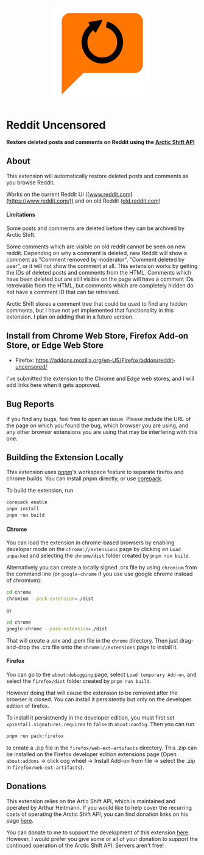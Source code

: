 <p align="center">
    <img src="assets/icons/icon_256.png" alt="shared/icons/icon_256.png">
</p>

# Reddit Uncensored

<b>Restore deleted posts and comments on Reddit using the [Arctic Shift API](https://github.com/ArthurHeitmann/arctic_shift/)</b>

## About

This extension will automatically restore deleted posts and comments as you browse Reddit.

Works on the current Reddit UI ([www.reddit.com](https://www.reddit.com/)) and on old Reddit ([old.reddit.com](https://old.reddit.com/))

#### Limitations

Some posts and comments are deleted before they can be archived by Arctic Shift.

Some comments which are visible on old reddit cannot be seen on new reddit. Depending on why a comment is deleted, new Reddit will show a comment as "Comment removed by moderator", "Comment deleted by user", or it will not show the comment
at all. This extension works by getting the IDs of deleted posts and comments from the HTML. Comments which have been deleted but are still visible on the page will have a comment IDs retreivable from the HTML, but comments which are
completely hidden do not have a comment ID that can be retreived.

Arctic Shift stores a comment tree that could be used to find any hidden comments, but I have not yet implemented that functionality in this extension. I plan on adding that in a future version.

## Install from Chrome Web Store, Firefox Add-on Store, or Edge Web Store

<ul>
<li>Firefox: <a rel="nofollow" href="https://addons.mozilla.org/en-US/android/addon/reddit-uncensored/">https://addons.mozilla.org/en-US/Firefox/addon/reddit-uncensored/</a></li>
</ul>

I've submitted the extension to the Chrome and Edge web stores, and I will add links here when it gets approved.

## Bug Reports

If you find any bugs, feel free to open an issue. Please include the URL of the page on which you found the bug, which browser you are using, and any other browser extensions you are using that may be interfering with this one.

## Building the Extension Locally

This extension uses [pnpm](https://pnpm.io)'s workspace feature to separate firefox and chrome builds. You can install pnpm directly, or use [corepack](https://github.com/nodejs/corepack).

To build the extension, run

```bash
corepack enable
pnpm install
pnpm run build
```

#### Chrome

You can load the extension in chrome-based browsers by enabling developer mode on the `chrome://extensions` page by clicking on `Load unpacked` and selecting the `chrome/dist` folder created by `pnpm run build`.

Alternatively you can create a locally signed .crx file by using `chromium` from the command line (or `google-chrome` if you use use google chrome instead of chromium):

```bash
cd chrome
chromium --pack-extension=./dist
```

or

```bash
cd chrome
google-chrome --pack-extension=./dist
```

That will create a .crx and .pem file in the `chrome` directory. Then just drag-and-drop the .crx file onto the `chrome://extensions` page to install it.

#### Firefox

You can go to the  `about:debugging` page, select `Load temporary Add-on`, and select the `firefox/dist` folder created by `pnpm run build`.

However doing that will cause the extension to be removed after the browser is closed. You can install it persistently but only on the developer edition of firefox.

To install it persistnently in the developer edition, you must first set `xpinstall.signatures.required` to `false` in `about:config`. Then you can run

```bash
pnpm run pack:firefox
```

to create a .zip file in the `firefox/web-ext-artifacts` directory. This .zip can be installed on the Firefox developer edition extensions page (Open `about:addons` -> click cog wheel -> Install Add-on from file -> select the .zip in
`firefox/web-ext-artifacts`).

## Donations

This extension relies on the Artic Shift API, which is maintained and operated by Arthur Heitmann. If you would like to help cover the recurring costs of operating the Arctic Shift API, you can find donation links on his page [here](https://github.com/ArthurHeitmann).

You can donate to me to support the development of this extension [here](https://www.paypal.com/donate/?business=ETLDAT6J53R74&no_recurring=0&item_name=Thanks+for+supporting+my+work%21&currency_code=USD). However, I would prefer you give some or all of your donation to support the continued operation of the Arctic Shift API. Servers aren't free!
